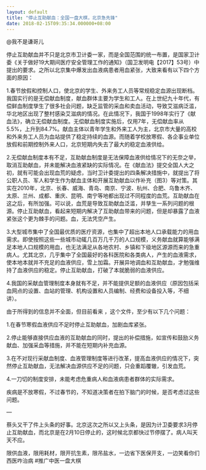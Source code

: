 ```yaml
---
layout: default
title: "停止互助献血：全国一盘大棋，北京急先锋"
date: 2018-02-15T09:35:34.000000+08:00
---
```


@我不是谦哥儿

停止互助献血并不只是北京市卫计委一家，而是全国范围的统一布置，是国家卫计委《关于做好19大期间医疗安全管理工作的通知》（国卫发明电【2017】53号）中提出的要求。之所以北京集中爆发出血液病患者用血紧张，大致来看有以下四个方面的原因：

1.春节放假和控制人口，使北京的学生、外来务工人员等常规稳定血源出现断档。我国实行的是无偿献血制度，献血群体主要为学生和工人。在上世纪九十年代，有偿鲜血制度孳生了很多社会问题，缺乏监管的采血和卖血活动，导致艾滋病泛滥，华北地区出现了整村感染艾滋病的情况。在此情况下，我国于1998年实行了《献血法》，确立无偿献血制度。无偿献血制度实施后，仅用7年，无偿献血率从5.5%，上升到84.7%。献血主体以青年学生和外来工人为主，北京市大量的高校和外来务工人员为血站提供了稳定持续的血源。而随着学校放寒假、各企事业单位放假和前期控制外来人口，北京短期内失去了最大的稳定血液供给。

2.无偿献血制度本有不足，互助献血制度是无法保障血液供给情况下的无奈之举，取消互助献血，并未能解决血液紧缺的实际情况。在《献血法》提交全国人大之初，就有可能会出现血荒的疑虑，当时卫计委提出的四条解决措施中，就提出了将公职人员、军人和学生作为献血主体和开展互助献血以作补充（图3）等对策。其实在2010年，北京、长春、威海、青岛、南京、宁波、杭州、合肥、乌鲁木齐、太原、兰州、成都、重庆、昆明、南宁等地都出现过不同程度的血荒。互助献血在这之后，有所加强。可以说，血荒是导致互助献血泛滥，并孳生一系列问题的根源。停止互助献血，看起来短期内解决了互助献血带来的问题，但是却暴露了血液紧张这个更为棘手的问题。血，无法凭空产生。

3.大型城市集中了全国最优质的医疗资源，也集中了超出本地人口承载能力的用血需求。即使按照这些一些城市动辄几百万几千万的人口规模，义务献血就算能够满足本地人口规模的用血，也无法满足从各地农村、乡镇和下级地区源源而来的急重病人。尤其北京，几乎集中了全国最好的各科医院和各类病人，产生的血液需求，使本地本就并不充足的血液供应，雪上加霜。开展异地调血和互助献血，才勉强维持了血液供应的稳定。停止互助献血，打破了本就脆弱的血液供应。

4.我国的采献血管理制度本身就有不足，并不能提供足额的血液供应（原因包括采血网点的设置、血站的管理、机构设置和人员编制、经费和设备投入等，不细讲）。

由于所得到的信息并不全面，但目前看来 ，这个文件，至少有以下几个问题：

1.在春节寒假血液供应不足时停止互助献血，加剧血库紧张。


2.停止能够直接供应血液的互助献血的同时，提出的补偿措施，如宣传和鼓励义务献血、加强采血等措施，并不能在短期内补充血源。


3.在不对现行采献血制度、血液管理制度等进行改革，提高血液供应的情况下，突然停止互助献血，无法解决血源供应不足的问题，只会重蹈覆辙，引发血荒。


4.一刀切的制度安排，未能考虑危重病人和血液病患者群体的实际需求。

疾病是不放寒假，不过春节的，不知道决策者在拍下脑门的时候，是否考虑过这些问题。

—

蔡头又干了件上头条的好事。北京这次之所以又上头条，是因为计卫委要求3月停止互助献血，而北京是在2月10日停止的，这时候北京都快过节停摆了。病人叫天天不应。

限供血液，限用耗材，限开抗生素，限吊盐水，一边省下医保开支，一边笑看你们西医咋治病 #推广中医一盘大棋

